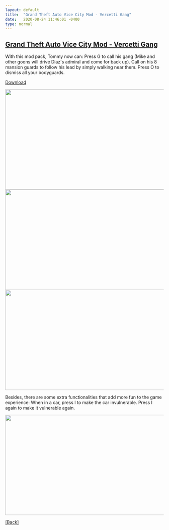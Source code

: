 ```yaml
---
layout: default
title:  "Grand Theft Auto Vice City Mod - Vercetti Gang"
date:   2020-08-24 11:46:01 -0400
type: normal
---
```


## [Grand Theft Auto Vice City Mod - Vercetti Gang](http://www.gtainside.com/en/vicecity/mods/116282-vercetti-gang)

With this mod pack, Tommy now can:
Press G to call his gang (Mike and other goons will drive Diaz's admiral and come for back up).
Call on his 8 mansion guards to follow his lead by simply walking near them.
Press O to dismiss all your bodyguards.

[Download](http://www.gtainside.com/en/vicecity/mods/116282-vercetti-gang)

<img class="alignnone wp-image-137" src="https://www.gtainside.com/downloads/picr/2018-03/1520159421_1520126700_20180301233434_1.jpg" alt="" width="507" height="318" />

<img class="alignnone wp-image-132" src="https://www.gtainside.com/downloads/picr/2018-03/1520159421_1520126700_20180301233153_1.jpg" alt="" width="509" height="319" />

<img class="alignnone wp-image-137" src="https://www.gtainside.com/downloads/picr/2018-03/1520159421_1520126700_20180301233217_1.jpg" alt="" width="507" height="318" />

Besides, there are some extra functionalities that add more fun to the game experience:
When in a car, press I to make the car invulnerable. Press I again to make it vulnerable again.

<img class="alignnone wp-image-137" src="https://www.gtainside.com/downloads/picr/2018-03/1520159421_1520126700_20180301233340_1.jpg" alt="" width="507" height="318" />

<a href="/">[Back]</a>







